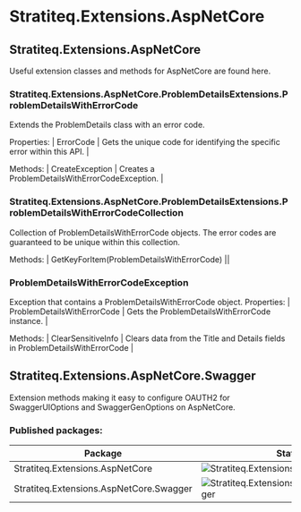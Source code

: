 # Stratiteq.Extensions.AspNetCore

## Stratiteq.Extensions.AspNetCore 
Useful extension classes and methods for AspNetCore are found here.

### Stratiteq.Extensions.AspNetCore.ProblemDetailsExtensions.ProblemDetailsWithErrorCode
Extends the ProblemDetails class with an error code.

Properties:
| ErrorCode | Gets the unique code for identifying the specific error within this API. |

Methods:
| CreateException | Creates a ProblemDetailsWithErrorCodeException. |

### Stratiteq.Extensions.AspNetCore.ProblemDetailsExtensions.ProblemDetailsWithErrorCodeCollection
Collection of ProblemDetailsWithErrorCode objects. The error codes are guaranteed to be unique within this collection.

Methods:
| GetKeyForItem(ProblemDetailsWithErrorCode) ||

### ProblemDetailsWithErrorCodeException
Exception that contains a ProblemDetailsWithErrorCode object.
Properties:
| ProblemDetailsWithErrorCode | Gets the ProblemDetailsWithErrorCode instance. |

Methods:
| ClearSensitiveInfo | Clears data from the Title and Details fields in ProblemDetailsWithErrorCode |


## Stratiteq.Extensions.AspNetCore.Swagger
Extension methods making it easy to configure OAUTH2 for SwaggerUIOptions and SwaggerGenOptions on AspNetCore. 

### Published packages:

| Package | Status |
|--|--|
| Stratiteq.Extensions.AspNetCore | ![Stratiteq.Extensions.AspNetCore](https://stratiteq.vsrm.visualstudio.com/_apis/public/Release/badge/d18068de-fc0c-46b1-b3f2-f47df6b804d8/6/6) |
|Stratiteq.Extensions.AspNetCore.Swagger  | ![Stratiteq.Extensions.AspNetCore.Swagger](https://stratiteq.vsrm.visualstudio.com/_apis/public/Release/badge/d18068de-fc0c-46b1-b3f2-f47df6b804d8/7/7) |
